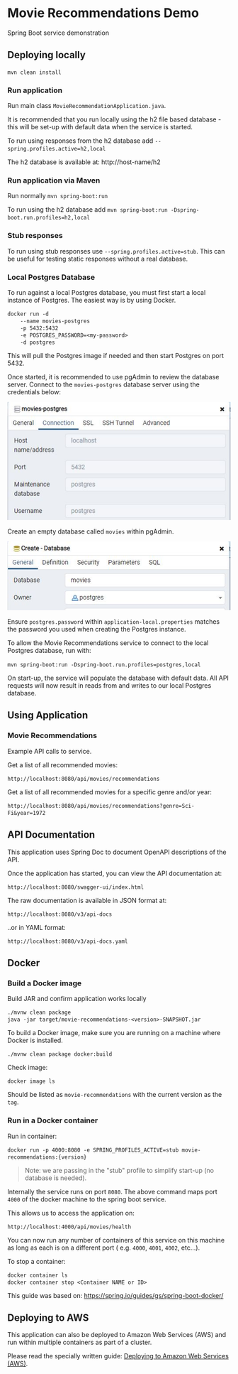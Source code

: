 # Movie Recommendations Demo

Spring Boot service demonstration

## Deploying locally

```
mvn clean install
```

### Run application

Run main class `MovieRecommendationApplication.java`.

It is recommended that you run locally using the h2 file based database - this will be set-up with default data when the
service is started.

To run using responses from the h2 database add `--spring.profiles.active=h2,local`

The h2 database is available at:
http://host-name/h2

### Run application via Maven

Run normally `mvn spring-boot:run`

To run using the h2 database add `mvn spring-boot:run -Dspring-boot.run.profiles=h2,local`

### Stub responses

To run using stub responses use `--spring.profiles.active=stub`. This can be useful for testing static responses without
a real database.

### Local Postgres Database

To run against a local Postgres database, you must first start a local instance of Postgres. The easiest way is by using
Docker.

```
docker run -d
    --name movies-postgres
    -p 5432:5432
    -e POSTGRES_PASSWORD=<my-password>
    -d postgres
```

This will pull the Postgres image if needed and then start Postgres on port 5432.

Once started, it is recommended to use pgAdmin to review the database server. Connect to the `movies-postgres` database
server using the credentials below:

![alt text](./assets/postgres-connection.JPG "Postgres Connection")

Create an empty database called `movies` within pgAdmin.

![alt text](./assets/create-database.JPG "Create Movies Database")

Ensure `postgres.password` within `application-local.properties` matches the password you used when creating the
Postgres instance.

To allow the Movie Recommendations service to connect to the local Postgres database, run with:

```mvn spring-boot:run -Dspring-boot.run.profiles=postgres,local```

On start-up, the service will populate the database with default data. All API requests will now result in reads from
and writes to our local Postgres database.

## Using Application

### Movie Recommendations

Example API calls to service.

Get a list of all recommended movies:

```
http://localhost:8080/api/movies/recommendations
```

Get a list of all recommended movies for a specific genre and/or year:

```
http://localhost:8080/api/movies/recommendations?genre=Sci-Fi&year=1972
```

## API Documentation

This application uses Spring Doc to document OpenAPI descriptions of the API.

Once the application has started, you can view the API documentation at:

```
http://localhost:8080/swagger-ui/index.html
```

The raw documentation is available in JSON format at:

```
http://localhost:8080/v3/api-docs
```

..or in YAML format:

```
http://localhost:8080/v3/api-docs.yaml
```

## Docker

### Build a Docker image

Build JAR and confirm application works locally

```
./mvnw clean package
java -jar target/movie-recommendations-<version>-SNAPSHOT.jar
```

To build a Docker image, make sure you are running on a machine where Docker is installed.

```
./mvnw clean package docker:build
```

Check image:

```
docker image ls
```

Should be listed as `movie-recommendations` with the current version as the `tag`.

### Run in a Docker container

Run in container:

```
docker run -p 4000:8080 -e SPRING_PROFILES_ACTIVE=stub movie-recommendations:{version}
```

> Note: we are passing in the "stub" profile to simplify start-up (no database is needed).

Internally the service runs on port `8080`. The above command maps port `4000` of the docker machine to the spring boot
service.

This allows us to access the application on:

```
http://localhost:4000/api/movies/health
```

You can now run any number of containers of this service on this machine as long as each is on a different port (
e.g. `4000`, `4001`, `4002`, etc...).

To stop a container:

```
docker container ls
docker container stop <Container NAME or ID>
```

This guide was based on: https://spring.io/guides/gs/spring-boot-docker/

## Deploying to AWS

This application can also be deployed to Amazon Web Services (AWS) and run within multiple containers as part of a
cluster.

Please read the specially written guide: [Deploying to Amazon Web Services (AWS)](./aws).


